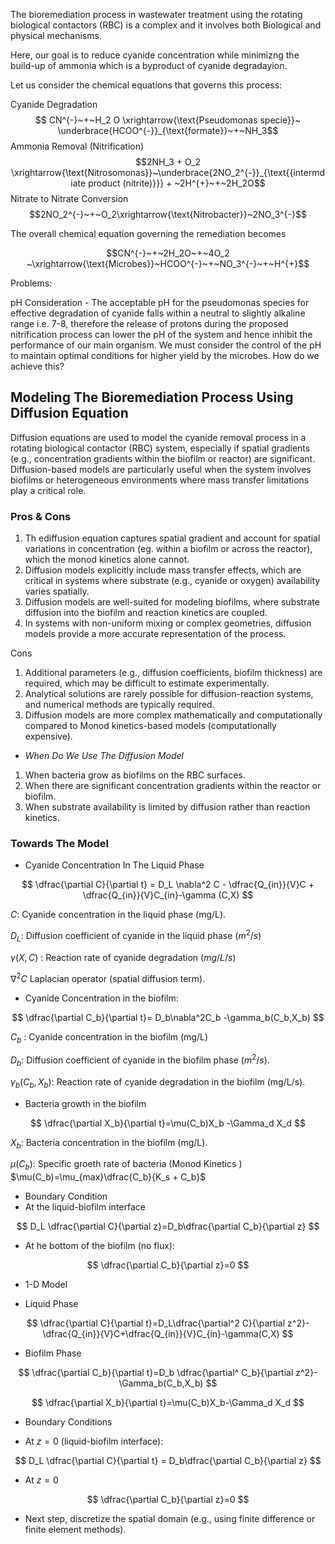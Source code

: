 The bioremediation process in wastewater treatment using the rotating biological contactors (RBC) is a complex and it involves both Biological and physical mechanisms. 

Here, our goal is to reduce cyanide concentration while minimizng the build-up of ammonia which is a byproduct of cyanide degradayion. 

Let us consider the chemical equations that governs this process:

Cyanide Degradation
$$ CN^{-}~+~H_2 O \xrightarrow{\text{Pseudomonas specie}}~ \underbrace{HCOO^{-}}_{\text{formate}}~+~NH_3$$
Ammonia Removal (Nitrification)
$$2NH_3 + O_2 \xrightarrow{\text{Nitrosomonas}}~\underbrace{2NO_2^{-}}_{\text{{intermdiate product (nitrite)}}} + ~2H^{+}~+~2H_2O$$
Nitrate to Nitrate Conversion
$$2NO_2^{-}~+~O_2\xrightarrow{\text{Nitrobacter}}~2NO_3^{-}$$

The overall chemical equation governing the remediation becomes

$$CN^{-}~+~2H_2O~+~4O_2 ~\xrightarrow{\text{Microbes}}~HCOO^{-}~+~NO_3^{-}~+~H^{+}$$

Problems:

pH Consideration - The acceptable pH for the pseudomonas species for effective degradation of cyanide falls within a neutral to slightly alkaline range i.e. 7-8, therefore the release of protons during the proposed nitrification process can lower the pH of the system and hence inhibit the performance of our main organism. We must consider the control of the pH to maintain optimal conditions for higher yield by the microbes. How do we achieve this?


## Modeling The Bioremediation Process Using Diffusion Equation

Diffusion equations are used to model the cyanide removal process in a rotating biological contactor (RBC) system, especially if spatial gradients (e.g., concentration gradients within the biofilm or reactor) are significant. Diffusion-based models are particularly useful when the system involves biofilms or heterogeneous environments where mass transfer limitations play a critical role.

### Pros & Cons 

1. Th ediffusion equation captures spatial gradient and account for spatial variations in concentration (eg. within a biofilm or across the reactor), which the monod kinetics alone cannot.
2. Diffusion models explicitly include mass transfer effects, which are critical in systems where substrate (e.g., cyanide or oxygen) availability varies spatially.
3. Diffusion models are well-suited for modeling biofilms, where substrate diffusion into the biofilm and reaction kinetics are coupled.
4. In systems with non-uniform mixing or complex geometries, diffusion models provide a more accurate representation of the process.

Cons 

1. Additional parameters (e.g., diffusion coefficients, biofilm thickness) are required, which may be difficult to estimate experimentally.
2. Analytical solutions are rarely possible for diffusion-reaction systems, and numerical methods are typically required.
3. Diffusion models are more complex mathematically and computationally compared to Monod kinetics-based models (computationally expensive).

- *When Do We Use The Diffusion Model*

1. When bacteria grow as biofilms on the RBC surfaces.
2. When there are significant concentration gradients within the reactor or biofilm.
3. When substrate availability is limited by diffusion rather than reaction kinetics.

### Towards The Model

- Cyanide Concentration In The Liquid Phase 
  
$$
\dfrac{\partial C}{\partial t} = D_L \nabla^2 C - \dfrac{Q_{in}}{V}C + \dfrac{Q_{in}}{V}C_{in}-\gamma (C,X)
 $$

$C$: Cyanide concentration in the liquid phase (mg/L).

  $D_L$: Diffusion coefficient of cyanide in the liquid phase $(m^2/s)$

  $\gamma (X,C)$ : Reaction rate of cyanide degradation $(mg/L/s)$

  $\nabla^2 C$ Laplacian operator (spatial diffusion term). 

  - Cyanide Concentration in the biofilm:

$$
\dfrac{\partial C_b}{\partial t}= D_b\nabla^2C_b -\gamma_b(C_b,X_b)
$$

$C_b$ : Cyanide concentration in the biofilm (mg/L)

$D_b$: Diffusion coefficient of cyanide in the biofilm phase $(m^2/s)$.

$\gamma_b(C_b,X_b)$: Reaction rate of cyanide degradation in the biofilm (mg/L/s).

- Bacteria growth in the biofilm 

$$
\dfrac{\partial X_b}{\partial t}=\mu(C_b)X_b -\Gamma_d X_d
$$

$X_b$: Bacteria concentration in the biofilm (mg/L).

$\mu(C_b)$: Specific groeth rate of bacteria (Monod Kinetics )
$\mu(C_b)=\mu_{max}\dfrac{C_b}{K_s + C_b}$

- Boundary Condition 
- At the liquid-biofilm interface
  
$$
D_L \dfrac{\partial C}{\partial z}=D_b\dfrac{\partial C_b}{\partial z}
$$

- At he bottom of the biofilm (no flux):

$$
\dfrac{\partial C_b}{\partial z}=0
$$

- 1-D Model

- Liquid Phase 

$$
\dfrac{\partial C}{\partial t}=D_L\dfrac{\partial^2 C}{\partial z^2}-\dfrac{Q_{in}}{V}C+\dfrac{Q_{in}}{V}C_{in}-\gamma(C,X)
$$

- Biofilm Phase 

$$
\dfrac{\partial C_b}{\partial t}=D_b \dfrac{\partial^ C_b}{\partial z^2}-\Gamma_b(C_b,X_b)
$$

$$
\dfrac{\partial X_b}{\partial t}=\mu(C_b)X_b-\Gamma_d X_d
$$

- Boundary Conditions

- At $z=0$ (liquid-biofilm interface):

$$
D_L \dfrac{\partial C}{\partial t} = D_b\dfrac{\partial C_b}{\partial z}
$$

- At $z=0$

$$
\dfrac{\partial C_b}{\partial z}=0
$$

- Next step, discretize the spatial domain (e.g., using finite difference or finite element methods).